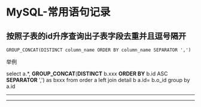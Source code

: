 # MySQL-常用语句记录

## 按照子表的id升序查询出子表字段去重并且逗号隔开
```
GROUP_CONCAT(DISTINCT column_name ORDER BY column_name SEPARATOR ',')
```
举例

select a.*, **GROUP_CONCAT**(**DISTINCT** b.xxx **ORDER BY** b.id ASC **SEPARATOR** ',') as bxxx from order a left join detail b a.id= b.o_id
group by a.id

---
---
